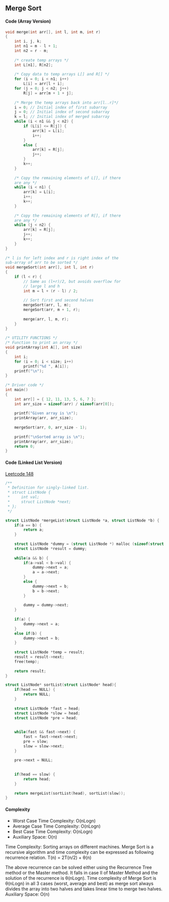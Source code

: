 ## Merge Sort


#### Code (Array Version)
```c
void merge(int arr[], int l, int m, int r)
{
    int i, j, k;
    int n1 = m - l + 1;
    int n2 = r - m;
 
    /* create temp arrays */
    int L[n1], R[n2];
 
    /* Copy data to temp arrays L[] and R[] */
    for (i = 0; i < n1; i++)
        L[i] = arr[l + i];
    for (j = 0; j < n2; j++)
        R[j] = arr[m + 1 + j];
 
    /* Merge the temp arrays back into arr[l..r]*/
    i = 0; // Initial index of first subarray
    j = 0; // Initial index of second subarray
    k = l; // Initial index of merged subarray
    while (i < n1 && j < n2) {
        if (L[i] <= R[j]) {
            arr[k] = L[i];
            i++;
        }
        else {
            arr[k] = R[j];
            j++;
        }
        k++;
    }
 
    /* Copy the remaining elements of L[], if there
    are any */
    while (i < n1) {
        arr[k] = L[i];
        i++;
        k++;
    }
 
    /* Copy the remaining elements of R[], if there
    are any */
    while (j < n2) {
        arr[k] = R[j];
        j++;
        k++;
    }
}
 
/* l is for left index and r is right index of the
sub-array of arr to be sorted */
void mergeSort(int arr[], int l, int r)
{
    if (l < r) {
        // Same as (l+r)/2, but avoids overflow for
        // large l and h
        int m = l + (r - l) / 2;
 
        // Sort first and second halves
        mergeSort(arr, l, m);
        mergeSort(arr, m + 1, r);
 
        merge(arr, l, m, r);
    }
}
 
/* UTILITY FUNCTIONS */
/* Function to print an array */
void printArray(int A[], int size)
{
    int i;
    for (i = 0; i < size; i++)
        printf("%d ", A[i]);
    printf("\n");
}
 
/* Driver code */
int main()
{
    int arr[] = { 12, 11, 13, 5, 6, 7 };
    int arr_size = sizeof(arr) / sizeof(arr[0]);
 
    printf("Given array is \n");
    printArray(arr, arr_size);
 
    mergeSort(arr, 0, arr_size - 1);
 
    printf("\nSorted array is \n");
    printArray(arr, arr_size);
    return 0;
}
```

#### Code (Linked List Version)
[Leetcode 148](https://leetcode.com/problems/sort-list/)
```c
/**
 * Definition for singly-linked list.
 * struct ListNode {
 *     int val;
 *     struct ListNode *next;
 * };
 */

struct ListNode *mergeList(struct ListNode *a, struct ListNode *b) {
    if(a == b) {
        return a;
    }
    
    struct ListNode *dummy = (struct ListNode *) malloc (sizeof(struct ListNode));
    struct ListNode *result = dummy;
    
    while(a && b) {
        if(a->val < b->val) {
            dummy->next = a;
            a = a->next;
        }
        else {
            dummy->next = b;
            b = b->next;
        }
        
        dummy = dummy->next;
    }
    
    if(a) {
        dummy->next = a;
    } 
    else if(b) {
        dummy->next = b;
    }
    
    struct ListNode *temp = result;
    result = result->next;
    free(temp);
    
    return result;
}

struct ListNode* sortList(struct ListNode* head){
    if(head == NULL) {
        return NULL;
    }
    
    struct ListNode *fast = head;
    struct ListNode *slow = head;
    struct ListNode *pre = head;
    
    
    while(fast && fast->next) {
        fast = fast->next->next;
        pre = slow;
        slow = slow->next;
    }
    
    pre->next = NULL;
    
    
    if(head == slow) {
        return head;
    }
    
    return mergeList(sortList(head), sortList(slow));
}
```

#### Complexity
- Worst Case Time Complexity: O(nLogn)
- Average Case Time Complexity: O(nLogn)
- Best Case Time Complexity: O(nLogn)
- Auxiliary Space: O(n)

Time Complexity: Sorting arrays on different machines. Merge Sort is a recursive algorithm and time complexity can be expressed as following recurrence relation. 
T(n) = 2T(n/2) + θ(n)

The above recurrence can be solved either using the Recurrence Tree method or the Master method. It falls in case II of Master Method and the solution of the recurrence is θ(nLogn). Time complexity of Merge Sort is  θ(nLogn) in all 3 cases (worst, average and best) as merge sort always divides the array into two halves and takes linear time to merge two halves.
Auxiliary Space: O(n)